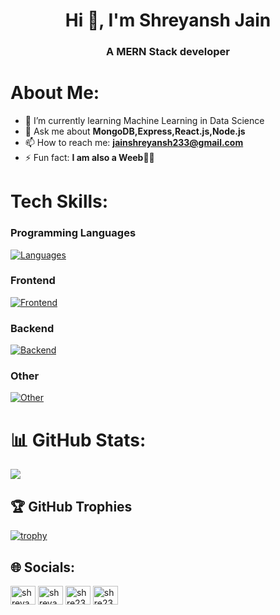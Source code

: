 <h1 align="center">Hi 👋, I'm Shreyansh Jain</h1>
<h3 align="center">A MERN Stack developer</h3>

# About Me:

- 🌱 I’m currently learning Machine Learning in Data Science
- 💬 Ask me about **MongoDB,Express,React.js,Node.js**
- 📫 How to reach me: **jainshreyansh233@gmail.com**
- ⚡ Fun fact: **I am also a Weeb🐱‍👤**

# Tech Skills:
### Programming Languages
[![Languages](https://skillicons.dev/icons?i=cpp,c,js,py,java)](https://skillicons.dev) <br/>
### Frontend
[![Frontend](https://skillicons.dev/icons?i=html,css,react,bootstrap,materialui)](https://skillicons.dev)
### Backend
[![Backend](https://skillicons.dev/icons?i=nodejs,express,mongodb,mysql)](https://skillicons.dev)
### Other
[![Other](https://skillicons.dev/icons?i=git)](https://skillicons.dev)
# 📊 GitHub Stats:
![](https://github-readme-streak-stats.herokuapp.com/?user=Shre233&theme=vision-friendly-dark&hide_border=false)<br/>

## 🏆 GitHub Trophies
[![trophy](https://github-profile-trophy.vercel.app/?username=Shre233&theme=onedark)](https://github.com/ryo-ma/github-profile-trophy)
## 🌐 Socials:
<p align="left">
<a href="https://www.linkedin.com/in/shreyansh-jain-5445331b0/" target="blank"><img align="center" src="https://raw.githubusercontent.com/rahuldkjain/github-profile-readme-generator/master/src/images/icons/Social/linked-in-alt.svg" alt="shreyansh-jain" height="30" width="40" /></a>
<a href="https://www.instagram.com/jn_shre/" target="blank"><img align="center" src="https://raw.githubusercontent.com/rahuldkjain/github-profile-readme-generator/master/src/images/icons/Social/instagram.svg" alt="shreyanshjain" height="30" width="40" /></a>
<a href="https://codeforces.com/profile/shreyansh233" target="blank"><img align="center" src="https://raw.githubusercontent.com/rahuldkjain/github-profile-readme-generator/master/src/images/icons/Social/codeforces.svg" alt="shre233" height="30" width="40" /></a>
<a href="https://leetcode.com/shre_yansh/" target="blank"><img align="center" src="https://raw.githubusercontent.com/rahuldkjain/github-profile-readme-generator/master/src/images/icons/Social/leet-code.svg" alt="shre233" height="30" width="40" /></a>
</p>

